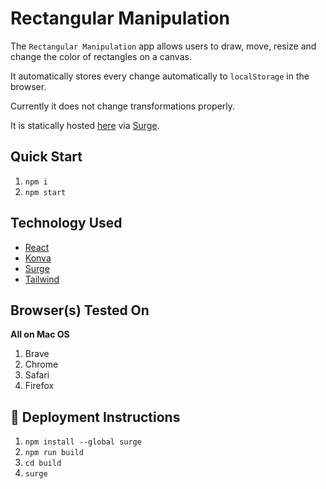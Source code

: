 # Rectangular Manipulation

The `Rectangular Manipulation` app allows users to draw, move, resize and change the color of rectangles on a canvas.

It automatically stores every change automatically to `localStorage` in the browser.

Currently it does not change transformations properly.

It is statically hosted [here](https://rect-man.surge.sh) via [Surge](https://surge.sh/).

## Quick Start

1. `npm i`
1. `npm start`

## Technology Used

- [React](https://reactjs.org/)
- [Konva](https://konvajs.org/)
- [Surge](https://surge.sh/)
- [Tailwind](https://tailwindcss.com/)

## Browser(s) Tested On
**All on Mac OS**

1. Brave
1. Chrome
1. Safari
1. Firefox

## 🚀 Deployment Instructions
1. `npm install --global surge`
1. `npm run build`
1. `cd build`
1. `surge`